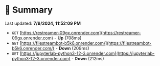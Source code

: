 # 📖 Summary
Last updated: **7/9/2024, 11:52:09 PM**

- `GET` [https://restreamer-09gx.onrender.com](https://restreamer-09gx.onrender.com) - **Up** (708ms)
- `GET` [https://filestreambot-b5k6.onrender.com/](https://filestreambot-b5k6.onrender.com/) - **Down** (209ms)
- `GET` [https://jupyterlab-python3-12-3.onrender.com](https://jupyterlab-python3-12-3.onrender.com) - **Down** (212ms)
